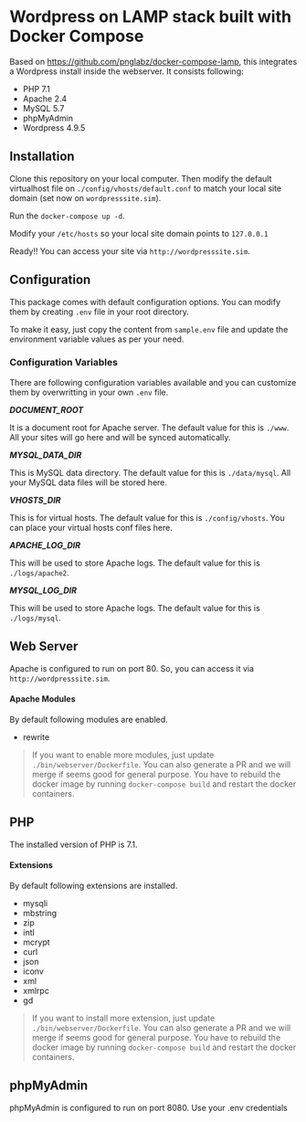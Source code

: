 # Wordpress on LAMP stack built with Docker Compose

Based on https://github.com/pnglabz/docker-compose-lamp, this integrates a Wordpress install inside the webserver. It consists following:

* PHP 7.1
* Apache 2.4
* MySQL 5.7
* phpMyAdmin
* Wordpress 4.9.5

## Installation

Clone this repository on your local computer. Then modify the default virtualhost file on `./config/vhosts/default.conf` to match your
local site domain (set now on `wordpresssite.sim`).

Run the `docker-compose up -d`.

Modify your `/etc/hosts` so your local site domain points to `127.0.0.1`

Ready!! You can access your site via `http://wordpresssite.sim`.

## Configuration

This package comes with default configuration options. You can modify them by creating `.env` file in your root directory.

To make it easy, just copy the content from `sample.env` file and update the environment variable values as per your need.

### Configuration Variables

There are following configuration variables available and you can customize them by overwritting in your own `.env` file.

_**DOCUMENT_ROOT**_

It is a document root for Apache server. The default value for this is `./www`. All your sites will go here and will be synced automatically.

_**MYSQL_DATA_DIR**_

This is MySQL data directory. The default value for this is `./data/mysql`. All your MySQL data files will be stored here.

_**VHOSTS_DIR**_

This is for virtual hosts. The default value for this is `./config/vhosts`. You can place your virtual hosts conf files here.

_**APACHE_LOG_DIR**_

This will be used to store Apache logs. The default value for this is `./logs/apache2`.

_**MYSQL_LOG_DIR**_

This will be used to store Apache logs. The default value for this is `./logs/mysql`.

## Web Server

Apache is configured to run on port 80. So, you can access it via `http://wordpresssite.sim`.

#### Apache Modules

By default following modules are enabled.

* rewrite

> If you want to enable more modules, just update `./bin/webserver/Dockerfile`. You can also generate a PR and we will merge if seems good for general purpose.
> You have to rebuild the docker image by running `docker-compose build` and restart the docker containers.

## PHP

The installed version of PHP is 7.1.

#### Extensions

By default following extensions are installed.

* mysqli
* mbstring
* zip
* intl
* mcrypt
* curl
* json
* iconv
* xml
* xmlrpc
* gd

> If you want to install more extension, just update `./bin/webserver/Dockerfile`. You can also generate a PR and we will merge if seems good for general purpose.
> You have to rebuild the docker image by running `docker-compose build` and restart the docker containers.

## phpMyAdmin

phpMyAdmin is configured to run on port 8080. Use your .env credentials
